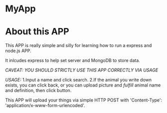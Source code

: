 # MyApp
<h1>About this APP</h1>
<p>
    This APP is really simple and silly for learning how to run a express and node.js APP.
</p>
<p>
    It inlcudes express to help set server and MongoDB to store data.
</p>
<p>
    <em>CAVEAT: YOU SHOULD STRICTLY USE THIS APP CORRECTLY VIA USAGE</em>
</p>
<p>
    <em>USAGE:</em>
    1.Input a name and click search.
    2.If the animal you write down exists, you can click back, or you can upload picture and <em>fulfill</em> animal name and definition, then click button. 
</p>
<p>
    This APP will upload your things via simple HTTP POST with 'Content-Type': 'application/x-www-form-urlencoded'.
</p>
